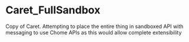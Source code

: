 Caret_FullSandbox
=================

Copy of Caret. Attempting to place the entire thing in sandboxed API with messaging to use Chome APIs as this would allow complete extensibility
